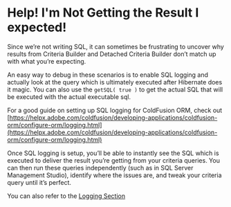 # Help! I'm Not Getting the Result I expected!

Since we’re not writing SQL, it can sometimes be frustrating to uncover why results from Criteria Builder and Detached Criteria Builder don’t match up with what you’re expecting.

An easy way to debug in these scenarios is to enable SQL logging and actually look at the query which is ultimately executed after Hibernate does it magic. You can also use the `getSQL( true )` to get the actual SQL that will be executed with the actual executable sql.

For a good guide on setting up SQL logging for ColdFusion ORM, check out [https://helpx.adobe.com/coldfusion/developing-applications/coldfusion-orm/configure-orm/logging.html](https://helpx.adobe.com/coldfusion/developing-applications/coldfusion-orm/configure-orm/logging.html)

Once SQL logging is setup, you’ll be able to instantly see the SQL which is executed to deliver the result you’re getting from your criteria queries. You can then run these queries independently \(such as in SQL Server Management Studio\), identify where the issues are, and tweak your criteria query until it’s perfect.

You can also refer to the [Logging Section](criteria-builder/getting-started.md#logging)

